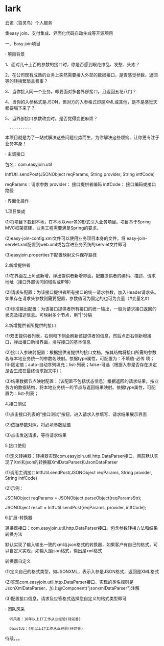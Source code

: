 # lark
云雀（百灵鸟）个人服务

集easy join、支付集成、界面化代码自动生成等开源项目


一、Easy join项目

· 项目背景


1、面对几十上百的参数的接口时，你是否感到眼花缭乱、发愁、头疼？

2、在公司现有成熟的业务上突然需要接入外部的数据接口，是否感觉参数、返回等的转换繁琐且费事？

3、当你接入同一个业务，却要面对多套外部接口，且返回五花八门？

4、当你的入参格式是JSON，但对方的入参格式却是XML或其他，是不是感觉天都要塌下来了？

5、当外部接口参数改变时，是否觉得变更麻烦？

      ..........
      
本项目就是为了一站式解决这些问题应势而生，为你解决这些烦恼、让你更专注于业务本身！


· 主调接口

包名：com.easyjoin.util

IntfUtil.sendPost(JSONObject reqParams, String provider, String intfCode)

reqParams：请求参数
provider： 接口提供者编码
intfCode： 接口编码或接口路径

· 界面化操作

1.项目集成

(1)将项目下载到本地，在本地以war包的形式引入业务项目。项目基于Spring MVC框架搭建，业务工程需要满足Spring的要求。

(2)easy-join-config.xml文件可以使用业务项目本身的文件，将 easy-join-servlet.xml配置到web.xml或包含进业务系统的servlet文件即可

(3)easyjoin.properties下配置映射文件保存路径

2.新增提供者

(1)在界面左上角点新增，弹出提供者新增界面。配置提供者的编码、描述、请求地址（接口外部访问的域名或IP等）

(2)请求头配置：为该接口提供者所有接口的统一请求参数，加入Header请求头。如果存在请求头参数则需要配置，参数值可为固定的也可为变量（#变量名#）

(3)标准输出配置：为该接口提供者所有接口的统一输出，一般为请求接口返回的状态及描述信息。可映射多个节点，用"|"分隔


3.新增提供者所提供的接口

(1)双击提供者列表，右侧和下侧会刷新该提供者的信息，然后点击右侧新增接口，弹出接口新增界面，填写接口的基本信息

(2)接口入参映射配置：根据提供者提供的接口文档，按其结构将接口所需的参数名与本地业务统一的参数名映射。依据type属性，可配置为：不填值-必传 项；fit-固定值；auto-自动序列填充；list-列表；false-可选（根据入参是否存在决定是否生成在最终请求报文中）；

(3)结果数据节点映射配置：（该配置不包括状态信息）根据返回的请求结果，按业务方的数据结构，将本地业务统一的节点与返回结果映射。依据type属性，可配置为：list-列表；

4.接口测试

(1)点击接口列表的"接口测试"按钮，进入请求入参填写、请求结果展示界面

(2)依据参数对照，将必填参数赋值

(3)点击发送请求，等待请求结果


5.接口使用

(1)定义转换器：转换器实现com.easyjoin.util.http.DataParser接口。目前默认实现了Xml和json的转换器XmlDataParser和JsonDataParser

(1)调用主调接口IntfUtil.sendPost(JSONObject reqParams, String provider, String intfCode)

(2)示例：

  JSONObject reqParams = JSONObject.parseObject(reqParamsStr);

  JSONObject result = IntfUtil.sendPost(reqParams, provider, intfCode);

6.扩展-转换器

转换器接口：com.easyjoin.util.http.DataParser接口。包含参数转换方法和结果转换方法

默认实现了输入输出一致的xml与json格式的转换器，如果客户有自己的格式，可以自定义实现，如输入是json格式，输出是xml格式

转换器自定义

(1)定义自己的格式类型，如JSONXML，表示入参是JSON格式，返回是XML格式

(2)实现com.easyjoin.util.http.DataParser接口，实现的类名规则是JsonXmlDataParser，加上@Component("jsonxmlDataParser")注解

(3)配置接口信息，请求及应答格式选择您自定义的格式类型即可

· 团队风采

      听风者：10年以上IT工作从业经验(待完善)
      
      DaxstUz：4年以上IT工作从业经验(待完善)


待续。。。
